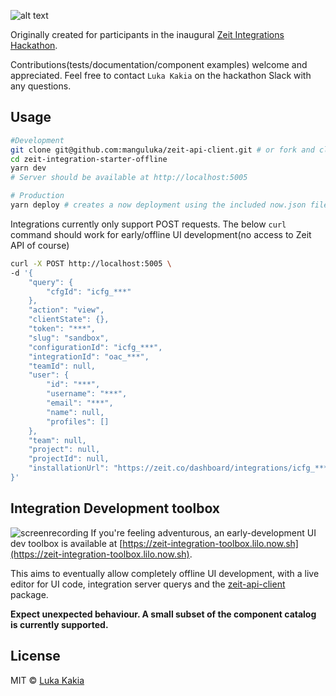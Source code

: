 ![alt text](http://cdn-31v9g5cfa.now.sh/zeit-starter-offline.png "Logo Title Text 1")

Originally created for participants in the inaugural [Zeit Integrations Hackathon](https://zeit.co/hackathon). 

Contributions(tests/documentation/component examples) welcome and appreciated. Feel free to contact `Luka Kakia` on the hackathon Slack with any questions.

## Usage

```bash
#Development
git clone git@github.com:manguluka/zeit-api-client.git # or fork and clone
cd zeit-integration-starter-offline
yarn dev
# Server should be available at http://localhost:5005

# Production
yarn deploy # creates a now deployment using the included now.json file
```

Integrations currently only support POST requests. The below `curl` command should work for early/offline UI development(no access to Zeit API of course)


```bash
curl -X POST http://localhost:5005 \
-d '{
    "query": {
        "cfgId": "icfg_***"
    },
    "action": "view",
    "clientState": {},
    "token": "***",
    "slug": "sandbox",
    "configurationId": "icfg_***",
    "integrationId": "oac_***",
    "teamId": null,
    "user": {
        "id": "***",
        "username": "***",
        "email": "***",
        "name": null,
        "profiles": []
    },
    "team": null,
    "project": null,
    "projectId": null,
    "installationUrl": "https://zeit.co/dashboard/integrations/icfg_***"
}'
```

## Integration Development toolbox
![screenrecording](http://cdn-9w4u9y9br.now.sh/zeit-integration-toolbox.gif "Screenrecording")
If you're feeling adventurous, an early-development UI dev toolbox is available at [https://zeit-integration-toolbox.lilo.now.sh](https://zeit-integration-toolbox.lilo.now.sh). 

This aims to eventually allow completely offline UI development, with a live editor for UI code, integration server querys and the [zeit-api-client](https://github.com/manguluka/zeit-api-client#readme) package.

**Expect unexpected behaviour. A small subset of the component catalog is currently supported.**

## License

MIT © [Luka Kakia](https://github.com/manguluka)
